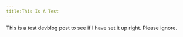 ```yaml
---
title:This Is A Test
---
```


This is a test devblog post to see if I have set it up right. Please ignore.
